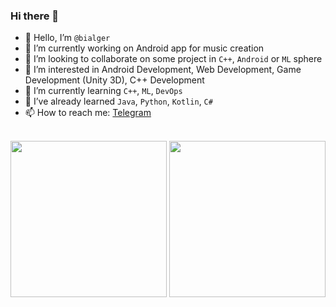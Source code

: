 ### Hi there 👋

<!--
**bialger/bialger** is a ✨ _special_ ✨ repository because its `README.md` (this file) appears on your GitHub profile.
-->

- 👋 Hello, I’m `@bialger`
- 🔭 I’m currently working on Android app for music creation
- 👯 I’m looking to collaborate on some project in `C++`, `Android` or `ML` sphere
- 👀 I’m interested in Android Development, Web Development, Game Development (Unity 3D), C++ Development
- 🌱 I’m currently learning `C++`, `ML`, `DevOps`
- 🧠 I’ve already learned `Java`, `Python`, `Kotlin`, `C#`
- 📫 How to reach me: [Telegram](https://t.me/bialger)
<br>
<div id="stats" align="center">
  <a href="https://github-readme-stats.vercel.app/api?username=bialger&show_icons=true&theme=dark"><img height=250 align="center" src="https://github-readme-stats.vercel.app/api?username=bialger&hide_border=true&show_icons=true&theme=dark"></a>
  <a href="https://github-readme-stats.vercel.app/api/top-langs/?username=bialger&theme=dark"><img height=250 align="center" src="https://github-readme-stats.vercel.app/api/top-langs/?username=bialger&hide_border=true&theme=dark"></a>
</div>
